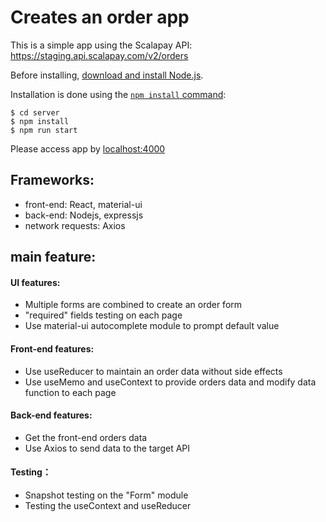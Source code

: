 # Creates an order app

This is a simple app using the Scalapay API: https://staging.api.scalapay.com/v2/orders

Before installing, [download and install Node.js](https://nodejs.org/en/download/).

Installation is done using the [`npm install` command](https://docs.npmjs.com/getting-started/installing-npm-packages-locally):

```
$ cd server
$ npm install
$ npm run start
```

Please access app by [localhost:4000](http://localhost:4000)

## Frameworks:
* front-end: React, material-ui    
* back-end: Nodejs, expressjs    
* network requests: Axios    

## main feature:
#### UI features:
* Multiple forms are combined to create an order form    
* "required" fields testing on each page    
* Use material-ui autocomplete module to prompt default value    

#### Front-end features:
* Use useReducer to maintain an order data without side effects    
* Use useMemo and useContext to provide orders data and modify data function to each page    

#### Back-end features:
* Get the front-end orders data    
* Use Axios to send data to the target API    

#### Testing：
* Snapshot testing on the "Form" module    
* Testing the useContext and useReducer    
